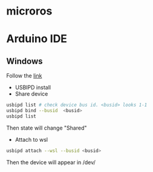 # microros

# Arduino IDE

## Windows

Follow the [link](https://learn.microsoft.com/ja-jp/windows/wsl/connect-usb)

* USBIPD install
* Share device
```bash
usbipd list # check device bus id. <busid> looks 1-1 
usbipd bind --busid  <busid>
usbipd list
```

Then state will change "Shared"

* Attach to wsl

```bash 
usbipd attach --wsl --busid <busid>
```

Then the device will appear in /dev/